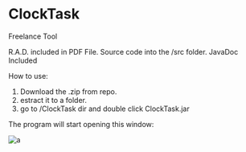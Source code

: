 # ClockTask
Freelance Tool

R.A.D. included in PDF File.
Source code into the /src folder.
JavaDoc Included

How to use:

1) Download the .zip from repo.
2) estract it to a folder.
3) go to /ClockTask dir and double click ClockTask.jar

The program will start opening this window:


![a](https://user-images.githubusercontent.com/53179989/111785246-a21d7200-88bc-11eb-91c2-300657a2af33.jpg)
